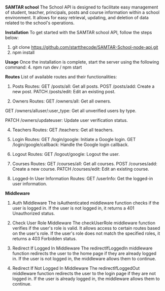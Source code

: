 **SAMTAR school**
The School API is designed to facilitate easy management of student, teacher, principals, posts and course information within a school environment. 
It allows for easy retrieval, updating, and deletion of data related to the school's operations.

**Installation**
To get started with the SAMTAR school API, follow the steps below:
1. git clone https://github.com/startthecode/SAMTAR-School-node-api.git
2. npm install

**Usage**
Once the installation is complete, start the server using the following command:
4. npm run dev / npm start


**Routes**
List of available routes and their functionalities:

1. Posts Routes:
GET /posts/all: Get all posts.
POST /posts/add: Create a new post.
PATCH /posts/edit: Edit an existing post.

2. Owners Routes:
GET /owners/all: Get all owners.

GET /owners/alluser/:user_type: Get all unverified users by type.

PATCH /owners/updateuser: Update user verification status.

4. Teachers Routes:
GET /teachers: Get all teachers.

5. Login Routes:
GET /login/google: Initiate a Google login.
GET /login/google/callback: Handle the Google login callback.

6. Logout Routes:
GET /logout/google: Logout the user.

7. Courses Routes:
GET /courses/all: Get all courses.
POST /courses/add: Create a new course.
PATCH /courses/edit: Edit an existing course.

8. Logged-In User Information Routes:
GET /userInfo: Get the logged-in user information.


**Middleware**
1. Auth Middleware
The isAuthenticated middleware function checks if the user is logged in. If the user is not logged in, it returns a 401 Unauthorized status.

2. Check User Role Middleware
The checkUserRole middleware function verifies if the user's role is valid. It allows access to certain routes based on the user's role. If the user's role does not match the specified roles, it returns a 403 Forbidden status.

3. Redirect If Logged In Middleware
The redirectIfLoggedIn middleware function redirects the user to the home page if they are already logged in. If the user is not logged in, the middleware allows them to continue.

4. Redirect If Not Logged In Middleware
The redirectIfLoggedOut middleware function redirects the user to the login page if they are not logged in. If the user is already logged in, the middleware allows them to continue.




